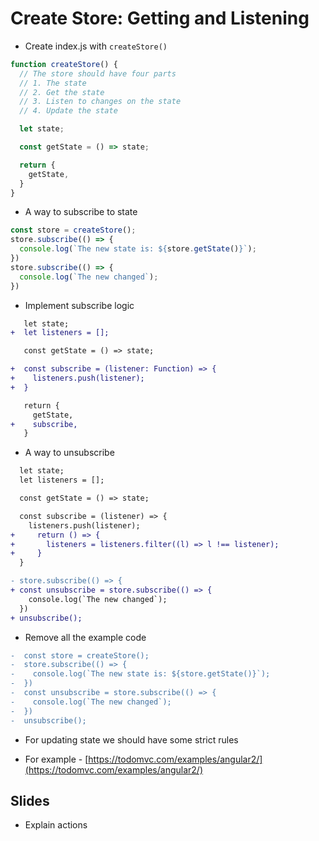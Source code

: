 # Create Store: Getting and Listening

- Create index.js with `createStore()`

```ts
function createStore() {
  // The store should have four parts
  // 1. The state
  // 2. Get the state
  // 3. Listen to changes on the state
  // 4. Update the state

  let state;

  const getState = () => state;

  return {
    getState,
  }
}
```

- A way to subscribe to state

```ts
const store = createStore();
store.subscribe(() => {
  console.log(`The new state is: ${store.getState()}`);
})
store.subscribe(() => {
  console.log(`The new changed`);
})
```

- Implement subscribe logic

```diff
   let state;
+  let listeners = [];

   const getState = () => state;

+  const subscribe = (listener: Function) => {
+    listeners.push(listener);
+  }

   return {
     getState,
+    subscribe,
   }
```

- A way to unsubscribe

```diff
  let state;
  let listeners = [];

  const getState = () => state;

  const subscribe = (listener) => {
    listeners.push(listener);
+     return () => {
+       listeners = listeners.filter((l) => l !== listener);
+     }
  }

- store.subscribe(() => {
+ const unsubscribe = store.subscribe(() => {
    console.log(`The new changed`);
  })
+ unsubscribe();
```

- Remove all the example code

```diff
-  const store = createStore();
-  store.subscribe(() => {
-    console.log(`The new state is: ${store.getState()}`);
-  })
-  const unsubscribe = store.subscribe(() => {
-    console.log(`The new changed`);
-  })
-  unsubscribe();
```

- For updating state we should have some strict rules

- For example - [https://todomvc.com/examples/angular2/](https://todomvc.com/examples/angular2/)

## Slides
- Explain actions
